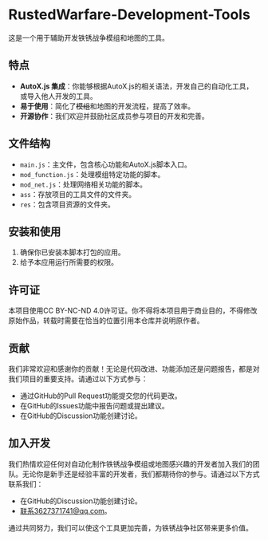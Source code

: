 # RustedWarfare-Development-Tools

这是一个用于辅助开发铁锈战争模组和地图的工具。

## 特点

- **AutoX.js 集成**：你能够根据AutoX.js的相关语法，开发自己的自动化工具，或导入他人开发的工具。
- **易于使用**：简化了~~模组~~和地图的开发流程，提高了效率。
- **开源协作**：我们欢迎并鼓励社区成员参与项目的开发和完善。

## 文件结构

- `main.js`：主文件，包含核心功能和AutoX.js脚本入口。
- `mod_function.js`：处理模组特定功能的脚本。
- `mod_net.js`：处理网络相关功能的脚本。
- `ass`：存放项目的工具文件的文件夹。
- `res`：包含项目资源的文件夹。

## 安装和使用

1. 确保你已安装本脚本打包的应用。
2. 给予本应用运行所需要的权限。

## 许可证

本项目使用CC BY-NC-ND 4.0许可证。你不得将本项目用于商业目的，不得修改原始作品，转载时需要在恰当的位置引用本仓库并说明原作者。

## 贡献

我们非常欢迎和感谢你的贡献！无论是代码改进、功能添加还是问题报告，都是对我们项目的重要支持。请通过以下方式参与：

- 通过GitHub的Pull Request功能提交您的代码更改。
- 在GitHub的Issues功能中报告问题或提出建议。
- 在GitHub的Discussion功能创建讨论。

## 加入开发

我们热情欢迎任何对自动化制作铁锈战争模组或地图感兴趣的开发者加入我们的团队。无论你是新手还是经验丰富的开发者，我们都期待你的参与。请通过以下方式联系我们：

- 在GitHub的Discussion功能创建讨论。
- 联系3627371741@qq.com。

通过共同努力，我们可以使这个工具更加完善，为铁锈战争社区带来更多价值。
